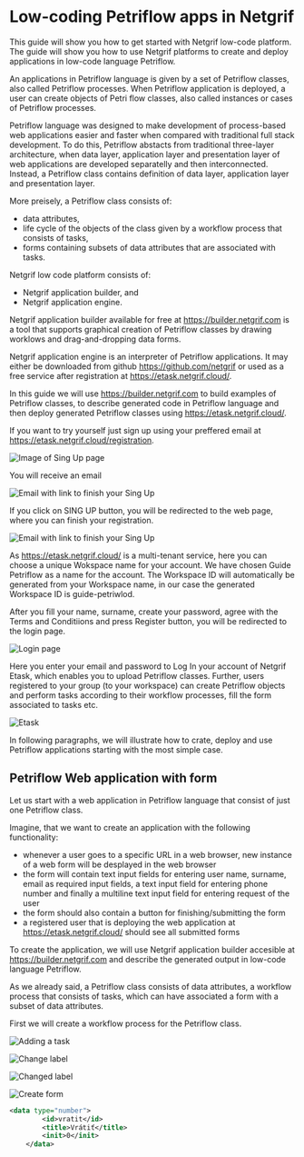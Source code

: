 # Low-coding Petriflow apps in Netgrif

This guide will show you how to get started with Netgrif low-code platform. The guide will show you how to use Netgrif platforms to create and deploy applications in low-code language Petriflow.

An applications in Petriflow language is given by a set of Petriflow classes, also called Petriflow processes. When Petriflow application is deployed, a user can create objects of Petri flow classes, also called instances or cases of Petriflow processes. 

Petriflow language was designed to make development of process-based web applications easier and faster when compared with traditional full stack development. To do this, Petriflow abstacts from traditional three-layer architecture, when data layer, application layer and presentation layer of web applications are developed separatelly and then interconnected. Instead, a Petriflow class contains definition of data layer, application layer and presentation layer.

More preisely, a Petriflow class consists of:
* data attributes,
* life cycle of the objects of the class given by a workflow process that consists of tasks,
* forms containing subsets of data attributes that are associated with tasks.

Netgrif low code platform consists of:
* Netgrif application builder, and 
* Netgrif application engine.

Netgrif application builder available for free at https://builder.netgrif.com is a tool that supports graphical creation of Petriflow classes by drawing worklows and drag-and-dropping data forms.

Netgrif application engine is an interpreter of Petriflow applications. It may either be downloaded from github https://github.com/netgrif or used as a free service after registration at https://etask.netgrif.cloud/. 

In this guide we will use https://builder.netgrif.com to build examples of Petriflow classes, to describe generated code in Petriflow language and then deploy generated Petriflow classes using https://etask.netgrif.cloud/.

If you want to try yourself just sign up using your preffered email at https://etask.netgrif.cloud/registration. 

![Image of Sing Up page](https://raw.githubusercontent.com/netgrif/petriflow-documentation/main/guide/images/signup.jpg)



You will receive an email 

![Email with link to finish your Sing Up](https://raw.githubusercontent.com/netgrif/petriflow-documentation/main/guide/images/email.jpg)

If you click on SING UP button, you will be redirected to the web page, where you can finish your registration.

![Email with link to finish your Sing Up](https://raw.githubusercontent.com/netgrif/petriflow-documentation/main/guide/images/finishsignup.jpg)

As https://etask.netgrif.cloud/ is a multi-tenant service, here you can choose a unique Wokspace name for your account. We have chosen Guide Petriflow as a name for the account. The Workspace ID will automatically be generated from your Workspace name, in our case the generated Workspace ID is guide-petriwlod. 

After you fill your name, surname, create your password, agree with the Terms and Conditiions and press Register button, you will be redirected to the login page.

![Login page](https://raw.githubusercontent.com/netgrif/petriflow-documentation/main/guide/images/login.jpg)

Here you enter your email and password to Log In your account of Netgrif Etask, which enables you to upload Petriflow classes. Further, users registered to your group (to your workspace) can create Petriflow objects and perform tasks according to their workflow processes, fill the form associated to tasks etc.

![Etask](https://raw.githubusercontent.com/netgrif/petriflow-documentation/main/guide/images/etask.jpg)

In following paragraphs, we will illustrate how to crate, deploy and use Petriflow applications starting with the most simple case.

## Petriflow Web application with form

Let us start with a web application in Petriflow language that consist of just one Petriflow class.

Imagine, that we want to create an application with the following functionality:
* whenever a user goes to a specific URL in a web browser, new instance of a web form will be desplayed in the web browser
* the form will contain text input fields for entering user name, surname, email as required input fields, a text input field for entering phone number and finally a multiline text input field for entering request of the user 
* the form should also contain a button for finishing/submitting the form
* a registered user that is deploying the web application at https://etask.netgrif.cloud/ should see all submitted forms

To create the application, we will use Netgrif application builder accesible at https://builder.netgrif.com and describe the generated output in low-code language Petriflow.

As we already said, a Petriflow class consists of data attributes, a workflow process that consists of tasks, which can have associated a form with a subset of data attributes.

First we will create a workflow process for the Petriflow class. 

![Adding a task](https://raw.githubusercontent.com/netgrif/petriflow-documentation/main/guide/images/addingtask.jpg)

![Change label](https://raw.githubusercontent.com/netgrif/petriflow-documentation/main/guide/images/changelabel.jpg)

![Changed label](https://raw.githubusercontent.com/netgrif/petriflow-documentation/main/guide/images/changedlabel.jpg)

![Create form](https://raw.githubusercontent.com/netgrif/petriflow-documentation/main/guide/images/createform.jpg)




















  

 









```xml
<data type="number">
		<id>vratit</id>
		<title>Vrátiť</title>
		<init>0</init>
	</data>
```